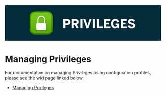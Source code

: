 ![PrivilegesBanner](https://github.com/khulnasoft/khulnasoft-repo/blob/main/readme_images/privileges_banner.gif)

# Managing Privileges

For documentation on managing Privileges using configuration profiles, please see the wiki page linked below:

* [Managing Privileges](https://github.com/khulnasoft/khulnasoft-repo/wiki/Managing-Privileges)
